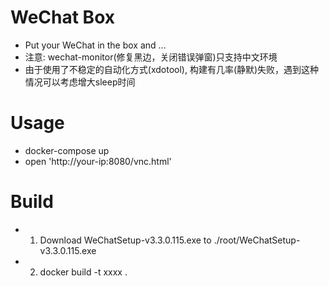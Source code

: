 # WeChat Box
- Put your WeChat in the box and ...
- 注意: wechat-monitor(修复黑边，关闭错误弹窗)只支持中文环境
- 由于使用了不稳定的自动化方式(xdotool), 构建有几率(静默)失败，遇到这种情况可以考虑增大sleep时间
  
# Usage
- docker-compose up
- open 'http://your-ip:8080/vnc.html'

# Build
- 1. Download WeChatSetup-v3.3.0.115.exe to ./root/WeChatSetup-v3.3.0.115.exe
- 2. docker build -t xxxx .